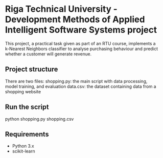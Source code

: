 # Riga Technical University - Development Methods of Applied Intelligent Software Systems project
This project, a practical task given as part of an RTU course, implements a k-Nearest Neighbors classifier to analyse purchasing behaviour and predict whether a customer will generate revenue. 


## Project structure 
There are two files:
shopping.py: the main script with data processing, model training, and evaluation
data.csv: the dataset containing data from a shopping website


## Run the script
python shopping.py shopping.csv


## Requirements
- Python 3.x
- scikit-learn
